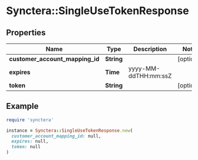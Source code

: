 # Synctera::SingleUseTokenResponse

## Properties

| Name | Type | Description | Notes |
| ---- | ---- | ----------- | ----- |
| **customer_account_mapping_id** | **String** |  | [optional] |
| **expires** | **Time** | yyyy-MM-ddTHH:mm:ssZ |  |
| **token** | **String** |  | [optional] |

## Example

```ruby
require 'synctera'

instance = Synctera::SingleUseTokenResponse.new(
  customer_account_mapping_id: null,
  expires: null,
  token: null
)
```

